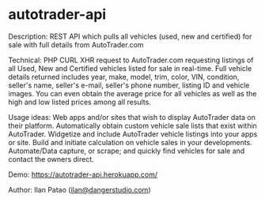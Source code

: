 # autotrader-api

Description:
REST API which pulls all vehicles (used, new and certified) for sale with full details from AutoTrader.com

Technical:
PHP CURL XHR request to AutoTrader.com requesting listings of all Used, New and Certified vehicles listed for sale in real-time. Full vehicle details returned includes year, make, model, trim, color, VIN, condition, seller's name, seller's e-mail, seller's phone number, listing ID and vehicle images. You can even obtain the average price for all vehicles as well as the high and low listed prices among all results.

Usage ideas:
Web apps and/or sites that wish to display AutoTrader data on their platform.
Automatically obtain custom vehicle sale lists that exist within AutoTrader.
Widgetize and include AutoTrader vehicle listings into your apps or site.
Build and initiate calculation on vehicle sales in your developments.
Automate/Data capture, or scrape; and quickly find vehicles for sale and contact the owners direct.

Demo:
https://autotrader-api.herokuapp.com/

Author:
Ilan Patao (ilan@dangerstudio.com)
